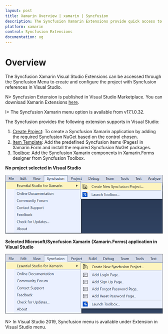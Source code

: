 ```yaml
---
layout: post
title: Xamarin Overview | xamarin | Syncfusion
description: The Syncfusion Xamarin Extensions provide quick access to create or configure the Syncfusion Xamarin projects
platform: xamarin
control: Syncfusion Extensions
documentation: ug
---
```


# Overview

The Syncfusion Xamarin  Visual Studio Extensions can be accessed through the Syncfusion Menu to create and configure the project with Syncfusion references in Visual Studio.

N> Syncfusion Extension is published in Visual Studio Marketplace. You can download Xamarin Extensions [here](https://marketplace.visualstudio.com/items?itemName=SyncfusionInc.XamarinExtension).

I> The Syncfusion Xamarin  menu option is available from v17.1.0.32.

The Syncfusion provides the following extension supports in Visual Studio:

1.	[Create Project](https://help.syncfusion.com/xamarin/visual-studio-integration/visual-studio-extensions/create-project): To create a Syncfusion Xamarin application by adding the required Syncfusion NuGet based on the control chosen.
2.	[Item Template](https://help.syncfusion.com/xamarin/visual-studio-integration/visual-studio-extensions/item-templates): Add the predefined Syncfusion items (Pages) in Xamarin.Form and install the required Syncfusion NuGet packages.
3.	[Toolbox](https://help.syncfusion.com/xamarin/visual-studio-integration/visual-studio-extensions/toolbox-control): Add the Syncfusion Xamarin components in Xamarin.Forms designer from Syncfusion Toolbox.


**No project selected in Visual Studio**

![Syncfusion Menu when No project selected in Visual Studio](Overview_images/Syncfusion_Menu_OverView1.png)

**Selected Microsoft/Syncfusion Xamarin (Xamarin.Forms) application in Visual Studio**

![Syncfusion Menu when Selected Microsoft/Syncfusion Xamarin in Visual Studio](Overview_images/Syncfusion_Menu_OverView2.png)

N> In Visual Studio 2019, Syncfusion menu is available under Extension in Visual Studio menu.
